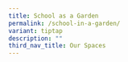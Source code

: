 ```yaml
---
title: School as a Garden
permalink: /school-in-a-garden/
variant: tiptap
description: ""
third_nav_title: Our Spaces
---
```

